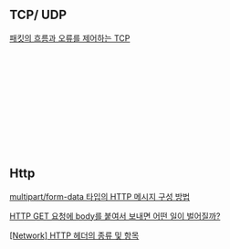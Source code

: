 
## TCP/ UDP

[패킷의 흐름과 오류를 제어하는 TCP](https://evan-moon.github.io/2019/11/22/tcp-flow-control-error-control/)
<br/>

[]()
<br/>

[]()
<br/>


[]()
<br/>

[]()
<br/>

[]()
<br/>

[]()
<br/>



## Http

[multipart/form-data 타입의 HTTP 메시지 구성 방법](https://soooprmx.com/multipart-form-data-%ED%83%80%EC%9E%85%EC%9D%98-http-%EB%A9%94%EC%8B%9C%EC%A7%80-%EA%B5%AC%EC%84%B1-%EB%B0%A9%EB%B2%95/)
<br/>

[HTTP GET 요청에 body를 붙여서 보내면 어떤 일이 벌어질까?](https://if1live.github.io/posts/http-get-request-with-body-and-http-library/)
<br/>

[[Network] HTTP 헤더의 종류 및 항목](https://gmlwjd9405.github.io/2019/01/28/http-header-types.html)
<br/>

[]()
<br/>

[]()
<br/>